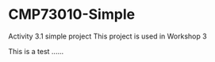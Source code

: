 # CMP73010-Simple
Activity 3.1 simple project
This project is used in Workshop 3

This is a test ......
